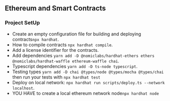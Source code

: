 ## Ethereum and Smart Contracts
### Project SetUp
- Create an empty configuration file for building and deploying contracts`npx hardhat`.
- How to compile contracts `npx hardhat compile`.
- Add a license identifier for the contracts. 
- Add dependencies `yarn add -D @nomiclabs/hardhat-ethers ethers @nomiclabs/hardhat-waffle ethereum-waffle chai`.
- Typescript dependencies `yarn add -D ts-node typescript`.
- Testing types `yarn add -D chai @types/node @types/mocha @types/chai` then run your tests with `npx hardhat test`
- Deploy on local network: `npx hardhat run scripts/deploy.ts --network localhost`.
- YOU HAVE to create a local ethereum network node`npx hardhat node`
